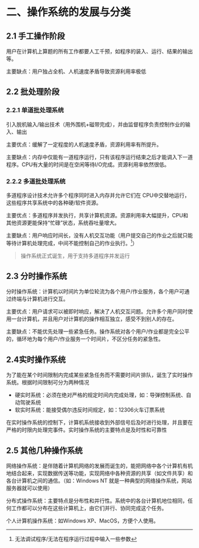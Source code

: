 # 二、操作系统的发展与分类

## 2.1 手工操作阶段

用户在计算机上算题的所有工作都要人工千预，如程序的装入、运行、结果的输出等。

主要缺点：用户独占全机、人机速度矛盾导致资源利用率极低

## 2.2 批处理阶段

### 2.2.1 单道批处理系统

引入脱机输入/输出技术（用外围机+磁带完成），并由监督程序负责控制作业的输入、输出

主要优点：缓解了一定程度的人机速度矛盾，资源利用率有所提升。

主要缺点：内存中仅能有一道程序运行，只有该程序运行结束之后才能调入下一道程序。CPU有大量的时间是在空闲等待I/O完成。资源利用率依然很低。

### 2.2.2 多道批处理系统

多道程序设计技术允许多个程序同时进入内存并允许它们在 CPU中交替地运行，这些程序共享系统中的各种硬/软件资源。

主要优点：多道程序并发执行，共享计算机资源。资源利用率大幅提升，CPU和其他资源更能保持“忙碌”状态，系统吞吐量增大。

主要缺点：用户响应时间长，没有人机交互功能（用户提交自己的作业之后就只能等待计算机处理完成，中间不能控制自己的作业执行。[^注]）

[^注]: 无法调试程序/无法在程序运行过程中输入一些参数

> 操作系统正式诞生，用于支持多道程序并发运行

## 2.3 分时操作系统

分时操作系统：计算机以时间片为单位轮流为各个用户/作业服务，各个用户可通过终端与计算机进行交互。

主要优点：用户请求可以被即时响应，解决了人机交互问题。允许多个用户同时使用一台计算机，并且用户对计算机的操作相互独立，感受不到别人的存在。

主要缺点：不能优先处理一些紧急任务。操作系统对各个用户/作业都是完全公平的，循环地为每个用户/作业服务一个时间片，不区分任务的紧急性。

## 2.4实时操作系统

为了能在某个时间限制内完成某些紧急任务而不需要时间片排队，诞生了实时操作系统。根据时间限制可分为两种情况

- 硬实时系统：必须在绝对严格的规定时间内完成处理，如：导弹控制系统、自动驾驶系统
- 软实时系统：能接受偶尔违反时间规定，如：12306火车订票系统

在实时操作系统的控制下，计算机系统接收到外部信号后及时进行处理，并且要在严格的时限内处理完事件。实时操作系统的主要特点是及时性和可靠性

## 2.5 其他几种操作系统

网络操作系统：是伴随着计算机网络的发展而诞生的，能把网络中各个计算机有机地结合起来，实现数据传送等功能，实现网络中各种资源的共享（如文件共享）和各台计算机之间的通信。（如：Windows NT 就是一种典型的网络操作系统，网站服务器就可以使用）

分布式操作系统：主要特点是分布性和并行性。系统中的各台计算机地位相同，任何工作都可以分布在这些计算机上，由它们并行、协同完成这个任务。

个人计算机操作系统：如Windows XP、MacOS，方便个人使用。
